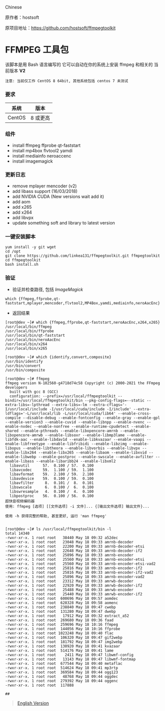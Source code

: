 Chinese

原作者：hostsoft

原项目地址：https://github.com/hostsoft/ffmpegtoolkit

# FFMPEG 工具包
 该脚本是用 Bash 语言编写的
 它可以自动在你的系统上安装 ffmpeg 和相关的
当前版本 **V2**

	注意: 当前仅工作 CentOS 8 64bit, 其他系统包括 centos 7 未测试

### 要求

| 系统 | 版本 |
|--|--|
| CentOS | 8 或更高 |


### 组件

* install ffmpeg ffprobe qt-faststart
* install mp4box flvtool2 yamdi
* install mediainfo neroaccenc
* install imagemagick

### 更新日志

* remove mplayer mencoder (v2)
* add libass support (16/03/2018)
* add NVIDIA CUDA   (New versions wait add it)
* add aom
* add x265
* add x264
* add libvpx
* update something soft and library to latest version

### 一键安装脚本
```
yum install -y git wget
cd /opt
git clone https://github.com/linkea131/ffmpegtoolkit.git ffmpegtoolkit
cd ffmpegtoolkit
bash install.sh
```

### 验证
* 验证并检查路径, 包括 *ImageMagick*
```
which {ffmpeg,ffprobe,qt-faststart,mplayer,mencoder,flvtool2,MP4Box,yamdi,mediainfo,neroAacEnc}  
```

* 返回结果
```
[root@dev ~]# which {ffmpeg,ffprobe,qt-faststart,neroAacEnc,x264,x265}
/usr/local/bin/ffmpeg
/usr/local/bin/ffprobe
/usr/local/bin/qt-faststart
/usr/local/bin/neroAacEnc
/usr/local/bin/x264
/usr/local/bin/x265
      
[root@dev ~]# which {identify,convert,composite}
/usr/bin/identify
/usr/bin/convert
/usr/bin/composite

[root@dev ~]# ffmpeg
ffmpeg version N-102560-g4718d74c58 Copyright (c) 2000-2021 the FFmpeg developers
  built with gcc 8 (GCC)
  configuration: --prefix=/usr/local/ffmpegtoolkit --bindir=/usr/local/ffmpegtoolkit/bin --pkg-config-flags=--static --extra-libs=-lpthread --extra-libs=-lm --extra-cflags='-I/usr/local/include -I/usr/local/cuda/include -I/include' --extra-ldflags='-L/usr/local/lib -L/usr/local/cuda/lib64' --enable-cross-compile --disable-debug --enable-fontconfig --enable-gray --enable-gpl --enable-version3 --enable-cuvid --enable-libnpp --enable-nvenc --enable-nvdec --enable-nonfree --enable-runtime-cpudetect --enable-shared --enable-pthreads --enable-libopencore-amrnb --enable-libopencore-amrwb --enable-libsoxr --enable-libmp3lame --enable-libfdk-aac --enable-libdav1d --enable-libkvazaar --enable-vaapi --enable-libfreetype --enable-libfribidi --enable-libzimg --enable-libopus --enable-libtheora --enable-libvorbis --enable-libvpx --enable-libx264 --enable-libx265 --enable-libaom --enable-libxvid --enable-libwebp --enable-postproc --enable-swscale --enable-avfilter --enable-libass --enable-libaribb24 --enable-libxml2
  libavutil      57.  0.100 / 57.  0.100
  libavcodec     59.  1.100 / 59.  1.100
  libavformat    59.  2.100 / 59.  2.100
  libavdevice    59.  0.100 / 59.  0.100
  libavfilter     8.  0.101 /  8.  0.101
  libswscale      6.  0.100 /  6.  0.100
  libswresample   4.  0.100 /  4.  0.100
  libpostproc    56.  0.100 / 56.  0.100
超快音视频编码器
使用: ffmpeg [选项] [[文件选项] -i 文件]... {[输出文件选项] 输出文件}...

使用 -h 获得完整的帮助, 甚至更好, 运行 'man ffmpeg'


[root@dev ~]# ls /usr/local/ffmpegtoolkit/bin -l
total 14340
-rwxr-xr-x. 1 root root   38440 May 18 09:32 a52dec
-rwxr-xr-x. 1 root root   23048 May 18 09:33 amrnb-decoder
-rwxr-xr-x. 1 root root   22200 May 18 09:33 amrnb-decoder-etsi
-rwxr-xr-x. 1 root root   22648 May 18 09:33 amrnb-decoder-if2
-rwxr-xr-x. 1 root root   25896 May 18 09:33 amrnb-encoder
-rwxr-xr-x. 1 root root   25560 May 18 09:33 amrnb-encoder-etsi
-rwxr-xr-x. 1 root root   25560 May 18 09:33 amrnb-encoder-etsi-vad2
-rwxr-xr-x. 1 root root   25816 May 18 09:33 amrnb-encoder-if2
-rwxr-xr-x. 1 root root   25816 May 18 09:33 amrnb-encoder-if2-vad2
-rwxr-xr-x. 1 root root   25896 May 18 09:33 amrnb-encoder-vad2
-rwxr-xr-x. 1 root root   23312 May 18 09:33 amrwb-decoder
-rwxr-xr-x. 1 root root   22920 May 18 09:33 amrwb-decoder-if2
-rwxr-xr-x. 1 root root   25488 May 18 09:33 amrwb-encoder
-rwxr-xr-x. 1 root root   25440 May 18 09:33 amrwb-encoder-if2
-rwxr-xr-x. 1 root root  600696 May 18 09:57 aomdec
-rwxr-xr-x. 1 root root  628328 May 18 09:58 aomenc
-rwxr-xr-x. 1 root root  238840 May 18 09:47 cwebp
-rwxr-xr-x. 1 root root  131280 May 18 09:47 dwebp
-rwxr-xr-x. 1 root root   17912 May 18 09:32 extract_a52
-rwxr-xr-x. 1 root root  269680 May 18 09:36 faad
-rwxr-xr-x. 1 root root  259696 May 18 10:16 ffmpeg
-rwxr-xr-x. 1 root root  144056 May 18 10:16 ffprobe
-rwxr-xr-x. 1 root root 1023248 May 18 09:40 flac
-rwxr-xr-x. 1 root root  106320 May 18 09:47 gif2webp
-rwxr-xr-x. 1 root root  181792 May 18 09:47 img2webp
-rwxr-xr-x. 1 root root  130920 May 18 09:41 kvazaar
-rwxr-xr-x. 1 root root  514176 May 18 09:41 lame
-rwxr-xr-x. 1 root root    2411 May 18 09:47 libwmf-config
-rwxr-xr-x. 1 root root   13143 May 18 09:47 libwmf-fontmap
-rwxr-xr-x. 1 root root  677544 May 18 09:40 metaflac
-rwxr-xr-x. 1 root root  514624 May 18 09:41 mp3rtp
-rwxr-xr-x. 1 root root  369584 May 18 09:44 ogg123
-rwxr-xr-x. 1 root root   48768 May 18 09:44 oggdec
-rwxr-xr-x. 1 root root  279392 May 18 09:44 oggenc
-rwxr-xr-x. 1 root root  117888

##
```
> [English Version](https://github.com/linkea131/ffmpegtoolkit/blob/master/README-EN.md)

```

